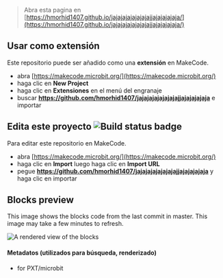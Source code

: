 
> Abra esta pagina en [https://hmorhid1407.github.io/jajajajajajajajajjajajajajaja/](https://hmorhid1407.github.io/jajajajajajajajajjajajajajaja/)

## Usar como extensión

Este repositorio puede ser añadido como una **extensión** en MakeCode.

* abra [https://makecode.microbit.org/](https://makecode.microbit.org/)
* haga clic en **New Project**
* haga clic en **Extensiones** en el menú del engranaje
* buscar **https://github.com/hmorhid1407/jajajajajajajajajjajajajajaja** e importar

## Edita este proyecto ![Build status badge](https://github.com/hmorhid1407/jajajajajajajajajjajajajajaja/workflows/MakeCode/badge.svg)

Para editar este repositorio en MakeCode.

* abra [https://makecode.microbit.org/](https://makecode.microbit.org/)
* haga clic en **Import** luego haga clic en **Import URL**
* pegue **https://github.com/hmorhid1407/jajajajajajajajajjajajajajaja** y haga clic en importar

## Blocks preview

This image shows the blocks code from the last commit in master.
This image may take a few minutes to refresh.

![A rendered view of the blocks](https://github.com/hmorhid1407/jajajajajajajajajjajajajajaja/raw/master/.github/makecode/blocks.png)

#### Metadatos (utilizados para búsqueda, renderizado)

* for PXT/microbit
<script src="https://makecode.com/gh-pages-embed.js"></script><script>makeCodeRender("{{ site.makecode.home_url }}", "{{ site.github.owner_name }}/{{ site.github.repository_name }}");</script>
